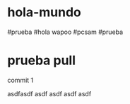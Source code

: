 # hola-mundo
#prueba
#hola wapoo
#pcsam
#prueba
# prueba pull

commit 1


asdfasdf
asdf
asdf
asdf
asdf